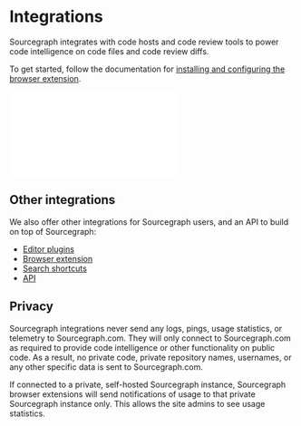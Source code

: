 # Integrations

Sourcegraph integrates with code hosts and code review tools to power code intelligence on code files and code review diffs.

To get started, follow the documentation for [installing and configuring the browser extension](/integration/browser_extension.md).

![GitHub pull request integration](img/GitHubDiff.png.md)

## Other integrations

We also offer other integrations for Sourcegraph users, and an API to build on top of Sourcegraph:

- [Editor plugins](/integration/editor.md)
- [Browser extension](/integration/browser_extension.md)
- [Search shortcuts](/integration/browser_search_engine.md)
- [API](/api/graphql.md)

## Privacy

Sourcegraph integrations never send any logs, pings, usage statistics, or telemetry to Sourcegraph.com. They will only connect to Sourcegraph.com as required to provide code intelligence or other functionality on public code. As a result, no private code, private repository names, usernames, or any other specific data is sent to Sourcegraph.com.

If connected to a private, self-hosted Sourcegraph instance, Sourcegraph browser extensions will send notifications of usage to that private Sourcegraph instance only. This allows the site admins to see usage statistics.
